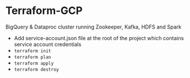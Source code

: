 # Terraform-GCP
BigQuery &amp; Dataproc cluster running Zookeeper, Kafka, HDFS and Spark

- Add service-account.json file at the root of the project which contains service account credentials
- `terraform init`
- `terraform plan`
- `terraform apply`
- `terraform destroy`
